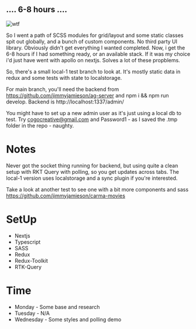## .... 6-8 hours ....

![wtf](https://c.tenor.com/P3071wk1eXcAAAAC/laughing-baby.gif)

So I went a path of SCSS modules for grid/layout and some static classes spit out globally, and a bunch of custom components. No third party UI library. Obviously didn't get everything I wanted completed.
Now, i get the 6-8 hours if I had something ready, or an available stack. If it was my choice i'd just have went with apollo on nextjs. Solves a lot of these propblems.

So, there's a small local-1 test branch to look at. It's mostly static data in redux and some tests with state to localstorage.

For main branch, you'll need the backend from https://github.com/jimmyjamieson/ag-server and npm i && npm run develop.
Backend is http://localhost:1337/admin/ 

You might have to set up a new admin user as it's just using a local db to test. Try cogocreative@gmail.com and Password1 - as I saved the .tmp folder in the repo - naughty.

# Notes
Never got the socket thing running for backend, but using quite a clean setup with RKT Query with polling, so you get updates across tabs. The local-1 version uses localstorage and a sync plugin if you're interested.

Take a look at another test to see one with a bit more components and sass https://github.com/jimmyjamieson/carma-movies

# SetUp
- Nextjs
- Typescript
- SASS
- Redux
- Redux-Toolkit
- RTK-Query

# Time
- Monday - Some base and research
- Tuesday - N/A 
- Wednesday - Some styles and polling demo